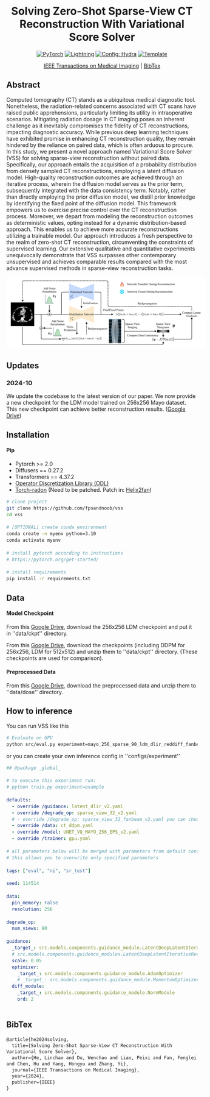 <div align="center">

# Solving Zero-Shot Sparse-View CT Reconstruction With Variational Score Solver

<a href="https://pytorch.org/get-started/locally/"><img alt="PyTorch" src="https://img.shields.io/badge/PyTorch-ee4c2c?logo=pytorch&logoColor=white"></a>
<a href="https://pytorchlightning.ai/"><img alt="Lightning" src="https://img.shields.io/badge/-Lightning-792ee5?logo=pytorchlightning&logoColor=white"></a>
<a href="https://hydra.cc/"><img alt="Config: Hydra" src="https://img.shields.io/badge/Config-Hydra-89b8cd"></a>
<a href="https://github.com/ashleve/lightning-hydra-template"><img alt="Template" src="https://img.shields.io/badge/-Lightning--Hydra--Template-017F2F?style=flat&logo=github&labelColor=gray"></a><br>
<!-- [![Paper](http://img.shields.io/badge/paper-arxiv.1001.2234-B31B1B.svg)](https://www.nature.com/articles/nature14539)
[![Conference](http://img.shields.io/badge/AnyConference-year-4b44ce.svg)](https://papers.nips.cc/paper/2020) -->

[IEEE Transactions on Medical Imaging](https://ieeexplore.ieee.org/document/10706876) | [BibTex](#bibtex)

</div>

## Abstract

Computed tomography (CT) stands as a ubiquitous medical diagnostic tool. Nonetheless, the radiation-related concerns associated with CT scans have raised public apprehensions, particularly limiting its utility in intraoperative scenarios. Mitigating radiation dosage in CT imaging poses an inherent challenge as it inevitably compromises the fidelity of CT reconstructions, impacting diagnostic accuracy. While previous deep learning techniques have exhibited promise in enhancing CT reconstruction quality, they remain hindered by the reliance on paired data, which is often arduous to procure. In this study, we present a novel approach named Variational Score Solver (VSS) for solving sparse-view reconstruction without paired data. Specifically, our approach entails the acquisition of a probability distribution from densely sampled CT reconstructions, employing a latent diffusion model. High-quality reconstruction outcomes are achieved through an iterative process, wherein the diffusion model serves as the prior term, subsequently integrated with the data consistency term. Notably, rather than directly employing the prior diffusion model, we distill prior knowledge by identifying the fixed point of the diffusion model. This framework empowers us to exercise precise control over the CT reconstruction process. Moreover, we depart from modeling the reconstruction outcomes as deterministic values, opting instead for a dynamic distribution-based approach. This enables us to achieve more accurate reconstructions utilizing a trainable model. Our approach introduces a fresh perspective to the realm of zero-shot CT reconstruction, circumventing the constraints of supervised learning. Our extensive qualitative and quantitative experiments unequivocally demonstrate that VSS surpasses other contemporary unsupervised and achieves comparable results compared with the most advance supervised methods in sparse-view reconstruction tasks.
<p align="center">
    <img src="figures/fig_framework.png" style="background-color:white;padding:10px">
</p>

## Updates

### 2024-10

We update the codebase to the latest version of our paper. We now provide a new checkpoint for the LDM model trained on 256x256 Mayo dataset. This new checkpoint can achieve better reconstruction results. ([Google Drive](https://drive.google.com/file/d/1qmSapjncKtyQLjC20YWH02NaA-YWsqhJ/view?usp=sharing))

## Installation

#### Pip

* Pytorch >= 2.0
* Diffusers == 0.27.2
* Transformers == 4.37.2
* [Operator Discretization Library (ODL)](https://github.com/odlgroup/odl)
* [Torch-radon](https://github.com/matteo-ronchetti/torch-radon) (Need to be patched. Patch in: [Helix2fan](https://github.com/faebstn96/helix2fan))

```bash
# clone project
git clone https://github.com/fpsandnoob/vss
cd vss

# [OPTIONAL] create conda environment
conda create -n myenv python=3.10
conda activate myenv

# install pytorch according to instructions
# https://pytorch.org/get-started/

# install requirements
pip install -r requirements.txt
```

## Data

#### Model Checkpoint
From this [Google Drive](https://drive.google.com/file/d/1qmSapjncKtyQLjC20YWH02NaA-YWsqhJ/view?usp=sharing), download the  256x256 LDM checkpoint and put it in ''data/ckpt'' directory.

From this [Google Drive](https://drive.google.com/file/d/14BwMCOtFpREKjY1GqNcrvlrRbvOhhbVo/view?usp=sharing), download the checkpoints (including DDPM for 256x256, LDM for 512x512) and unzip them to ''data/ckpt'' directory. (These checkpoints are used for comparison).

#### Preprocessed Data
From this [Google Drive](https://drive.google.com/file/d/1hZuEn_y_BYPWvjGN2QeyP99JICe7pNtL/view?usp=drive_link), download the preprocessed data and unzip them to ''data/dose'' directory.

<!-- #### Conda

```bash
# clone project
git clone https://github.com/YourGithubName/your-repo-name
cd your-repo-name

# create conda environment and install dependencies
conda env create -f environment.yaml -n myenv

# activate conda environment
conda activate myenv
``` -->

## How to inference

You can run VSS like this

<!-- ```bash
# train on CPU
python src/eval.py experiment=mayo_256_sparse_18_ldm_dlir_reddiff model.im_out_dir=eval_data/mayo_sparse_view_18_vss
python src/eval.py experiment=mayo_256_sparse_32_ldm_dlir_reddiff model.im_out_dir=eval_data/mayo_sparse_view_32_vss
python src/eval.py experiment=mayo_256_sparse_64_ldm_dlir_reddiff model.im_out_dir=eval_data/mayo_sparse_view_64_vss
``` -->

```bash
# Evaluate on GPU
python src/eval.py experiment=mayo_256_sparse_90_ldm_dlir_reddiff_fanbeam_unet_v2 model.im_out_dir=eval_data/mayo_sparse_view_90_vss
```

or you can create your own inference config in ''configs/experiment''
```yaml
## @package _global_

# to execute this experiment run:
# python train.py experiment=example

defaults:
  - override /guidance: latent_dlir_v2.yaml
  - override /degrade_op: sparse_view_32_v2.yaml
  # - override /degrade_op: sparse_view_32_fanbeam_v2.yaml you can choose different imaging geometry
  - override /data: ct_ddpm.yaml
  - override /model: UNET_VQ_MAYO_256_EPS_v2.yaml
  - override /trainer: gpu.yaml

# all parameters below will be merged with parameters from default configurations set above
# this allows you to overwrite only specified parameters

tags: ["eval", "ni", "sr_test"]

seed: 114514

data:
  pin_memory: False
  resolution: 256

degrade_op:
  num_views: 90

guidance:
  _target_: src.models.components.guidance_module.LatentDeepLatentIterativeReconstruct
  # src.models.components.guidence_modules.LatentDeepLatentIterativeReconstructEnsembler
  scale: 0.05
  optimizer:
    _target_: src.models.components.guidance_module.AdamOptimizer
    # _target_: src.models.components.guidance_module.MomentumOptimizer
  diff_module:
    _target_: src.models.components.guidance_module.NormModule
    ord: 2
  
```

## BibTex

```
@article{he2024solving,
  title={Solving Zero-Shot Sparse-View CT Reconstruction With Variational Score Solver},
  author={He, Linchao and Du, Wenchao and Liao, Peixi and Fan, Fenglei and Chen, Hu and Yang, Hongyu and Zhang, Yi},
  journal={IEEE Transactions on Medical Imaging},
  year={2024},
  publisher={IEEE}
}
```